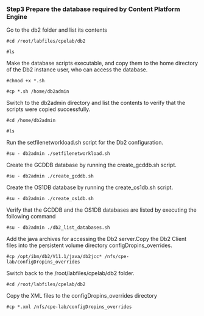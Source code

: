 ### Step3 Prepare the database required by Content Platform Engine
Go to the db2 folder and list its contents<br/>
```
#cd /root/labfiles/cpelab/db2
```
```
#ls
```
Make the database scripts executable, and copy them to the home directory of the Db2 instance user, who can access the database.<br/>
```
#chmod +x *.sh
```
```
#cp *.sh /home/db2admin
```
Switch to the db2admin directory and list the contents to verify that the scripts were copied successfully.<br/>
```
#cd /home/db2admin
```
```
#ls
```
Run the setfilenetworkload.sh script for the Db2 configuration.<br/>
```
#su - db2admin ./setfilenetworkload.sh
```
Create the GCDDB database by running the create_gcddb.sh script.<br/>
```
#su - db2admin ./create_gcddb.sh
```
Create the OS1DB database by running the create_os1db.sh script. <br/>
```
#su - db2admin ./create_os1db.sh
```
Verify that the GCDDB and the OS1DB databases are listed by executing the following command<br/>
```
#su - db2admin ./db2_list_databases.sh
```
Add the java archives for accessing the Db2 server.Copy the Db2 Client files into the persistent volume directory configDropins_overrides.<br/>
```
#cp /opt/ibm/db2/V11.1/java/db2jcc* /nfs/cpe-lab/configDropins_overrides
```
Switch back to the /root/labfiles/cpelab/db2 folder.<br/>
```
#cd /root/labfiles/cpelab/db2
```
Copy the XML files to the configDropins_overrides directory <br/>
```
#cp *.xml /nfs/cpe-lab/configDropins_overrides
```

